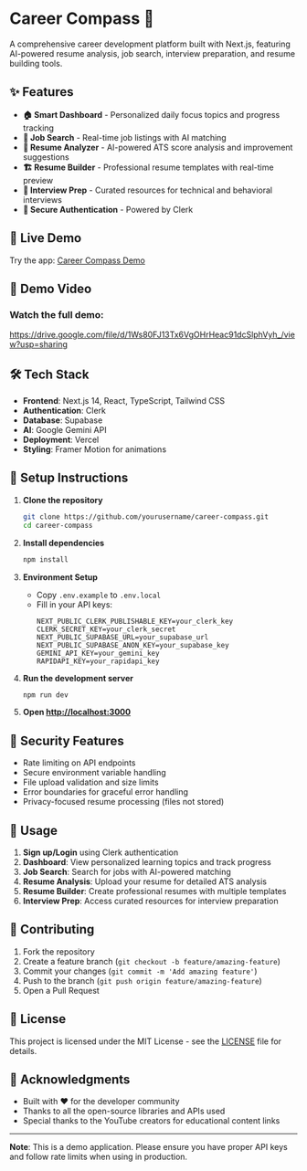 # Career Compass 🧭

A comprehensive career development platform built with Next.js, featuring AI-powered resume analysis, job search, interview preparation, and resume building tools.

## ✨ Features

- **🏠 Smart Dashboard** - Personalized daily focus topics and progress tracking
- **💼 Job Search** - Real-time job listings with AI matching
- **📄 Resume Analyzer** - AI-powered ATS score analysis and improvement suggestions
- **🏗️ Resume Builder** - Professional resume templates with real-time preview
- **🎯 Interview Prep** - Curated resources for technical and behavioral interviews
- **🔐 Secure Authentication** - Powered by Clerk

## 🚀 Live Demo

Try the app: [Career Compass Demo](your-deployment-url)

## 🎥 Demo Video

### Watch the full demo:
https://drive.google.com/file/d/1Ws80FJ13Tx6VgOHrHeac91dcSlphVyh_/view?usp=sharing

## 🛠️ Tech Stack

- **Frontend**: Next.js 14, React, TypeScript, Tailwind CSS
- **Authentication**: Clerk
- **Database**: Supabase
- **AI**: Google Gemini API
- **Deployment**: Vercel
- **Styling**: Framer Motion for animations

## 🔧 Setup Instructions

1. **Clone the repository**
   ```bash
   git clone https://github.com/yourusername/career-compass.git
   cd career-compass
   ```

2. **Install dependencies**
   ```bash
   npm install
   ```

3. **Environment Setup**
   - Copy `.env.example` to `.env.local`
   - Fill in your API keys:
     ```env
     NEXT_PUBLIC_CLERK_PUBLISHABLE_KEY=your_clerk_key
     CLERK_SECRET_KEY=your_clerk_secret
     NEXT_PUBLIC_SUPABASE_URL=your_supabase_url
     NEXT_PUBLIC_SUPABASE_ANON_KEY=your_supabase_key
     GEMINI_API_KEY=your_gemini_key
     RAPIDAPI_KEY=your_rapidapi_key
     ```

4. **Run the development server**
   ```bash
   npm run dev
   ```

5. **Open [http://localhost:3000](http://localhost:3000)**

## 🔐 Security Features

- Rate limiting on API endpoints
- Secure environment variable handling
- File upload validation and size limits
- Error boundaries for graceful error handling
- Privacy-focused resume processing (files not stored)

## 📱 Usage

1. **Sign up/Login** using Clerk authentication
2. **Dashboard**: View personalized learning topics and track progress
3. **Job Search**: Search for jobs with AI-powered matching
4. **Resume Analysis**: Upload your resume for detailed ATS analysis
5. **Resume Builder**: Create professional resumes with multiple templates
6. **Interview Prep**: Access curated resources for interview preparation

## 🤝 Contributing

1. Fork the repository
2. Create a feature branch (`git checkout -b feature/amazing-feature`)
3. Commit your changes (`git commit -m 'Add amazing feature'`)
4. Push to the branch (`git push origin feature/amazing-feature`)
5. Open a Pull Request

## 📄 License

This project is licensed under the MIT License - see the [LICENSE](LICENSE) file for details.

## 🙏 Acknowledgments

- Built with ❤️ for the developer community
- Thanks to all the open-source libraries and APIs used
- Special thanks to the YouTube creators for educational content links

---

**Note**: This is a demo application. Please ensure you have proper API keys and follow rate limits when using in production.
